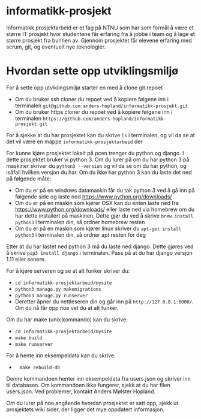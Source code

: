 # informatikk-prosjekt

Informatikk prosjektarbeid er et fag på NTNU som har som formål å være et større IT prosjekt hvor studentene får erfaring fra å jobbe i team og å lage et større prosjekt fra bunnen av. Gjennom prosjektet får elevene erfaring med scrum, git, og eventuelt nye teknologier.

# Hvordan sette opp utviklingsmiljø
For å sette opp utviklingsmiljø starter en med å clone git repoet
- Om du bruker ssh cloner du repoet ved å kopiere følgene inn i terminalen `git@github.com:anders-hopland/informatikk-prosjekt.git`
- Om du bruker https cloner du repoet ved å kopiere følgene inn i terminalen `https://github.com/anders-hopland/informatikk-prosjekt.git`

For å sjekke at du har prosjektet kan du skrive `ls` i terminalen, og vil da se at det vil være en mappe `informatikk-prosjektarbeid` der

For kunne kjøre prosjektet lokalt på pcen trenger du python og django. I dette prosjektet bruker vi python 3. 
Om du lurer på om du har python 3 på maskiner skriver du `python3 --version` og vil da se om du har python, og isåfall hvilken versjon du har. Om du ikke har python 3 kan du laste det ned på følgende måte:
-  Om du er på en windows datamaskin får du tak python 3 ved å gå inn på følgende side og laste ned https://www.python.org/downloads/
-  Om du er på en maskin som kjører OSX kan du enten laste ned fra https://www.python.org/downloads/ eller laste ned via homebrew om du har dette installert på maskinen. Dette gjør du ved å skrive `brew install python3` i terminalen din, så ordner homebrew resten
-  Om du er på en maskin som kjører linux skriver du `apt-get install python3` i terminalen din, så ordner apt resten for deg

Etter at du har lastet ned python 3 må du laste ned django. Dette gjøres ved å skrive `pip3 install django` i terminalen. Pass på at du har django versjon 1.11 eller senere.

For å kjøre serveren og se at alt funker skriver du: 
-   `cd informatikk-prosjektarbeid/mysite`
-   `python3 manage.py makemigrations`
-   `python3 manage.py runserver`
- Deretter åpner du nettleseren din og går inn på `http://127.0.0.1:8000/`. Om du nå får opp noe vet du at alt funker.

Om du har make (unix kommando) kan du skrive:
-   `cd informatikk-prosjektarbeid/mysite`
-   `make build`
-   `make runserver`

For å hente inn eksempeldata kan du skrive:
-    `make rebuild-db`

Denne kommandoen henter inn eksempeldata fra users.json og skriver inn til databasen. Om kommandoen ikke fungerer, sjekk at du har filen users.json. Ved problemer, kontakt Anders Mølster Hopland.

Om du lurer på noe angående hvordan prosjektet er satt opp, sjekk ut prosjektets wiki sider, der ligger det mye oppdatert informasjon. 
